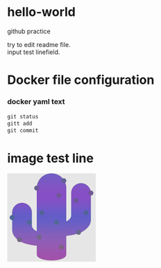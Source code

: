 # hello-world
github practice

try to edit readme file.  
input test linefield.

# Docker file configuration  
### docker yaml text  
```
git status
gitt add
git commit
```


# image test line
![saboten](/images/saboten.png)
